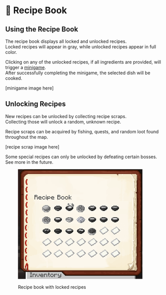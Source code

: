 # 📖 Recipe Book

## Using the Recipe Book

The recipe book displays all locked and unlocked recipes.\
Locked recipes will appear in gray, while unlocked recipes appear in full color.

Clicking on any of the unlocked recipes, if all ingredients are provided, will trigger a [minigame](https://bendingmc.gitbook.io/bendingmc-wiki/cooking/getting-started/cooking-dishes#the-cooking-bar).\
After successfully completing the minigame, the selected dish will be cooked.

\[minigame image here]

## Unlocking Recipes

New recipes can be unlocked by collecting recipe scraps.\
Collecting those will unlock a random, unknown recipe.

Recipe scraps can be acquired by fishing, quests, and random loot found throughout the map.

\[recipe scrap image here]

Some special recipes can only be unlocked by defeating certain bosses. See more in the future.

<figure><img src="../../.gitbook/assets/image_2023-03-31_223654275.png" alt=""><figcaption><p>Recipe book with locked recipes</p></figcaption></figure>
